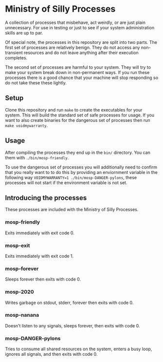 # Ministry of Silly Processes

A collection of processes that misbehave, act weirdly, or are just plain
unnecessary. For use in testing or just to see if your system administration
skills are up to par.

Of special note, the processes in this repository are split into two parts. The
first set of processes are relatively benign. They do not access any
non-transient resources and do not leave anything after their execution
completes.

The second set of processes are harmful to your system. They will try to make
your system break down in non-permanent ways. If you run these processes there
is a good chance that your machine will stop responding so do not take these
these lightly.

## Setup

Clone this repository and run ``make`` to create the executables for your
system. This will build the standard set of safe processes for usage. If you
want to also create binaries for the dangerous set of processes then run
``make voidmywarranty``.

## Usage

After compiling the processes they end up in the ``bin/`` directory. You can
them with ``./bin/mosp-friendly``.

To use the dangerous set of processes you will additionally need to confirm
that you really want to to do this by providing an enviornment variable in the
following way ``VOIDMYWARRANTY=1 ./bin/mosp-DANGER-pylons``, these processes
will not start if the environment variable is not set.

## Introducing the processes

These processes are included with the Ministry of Silly Processes.

### mosp-friendly
Exits immediately with exit code 0.

### mosp-exit
Exits immediately with exit code 1.

### mosp-forever
Sleeps forever then exits with code 0.

### mosp-2020
Writes garbage on stdout, stderr, forever then exits with code 0.

### mosp-nanana
Doesn't listen to any signals, sleeps forever, then exits with code 0.

### mosp-DANGER-pylons
Tries to consume all shared resources on the system, enters a busy loop, 
ignores all signals, and then exits with code 0.
